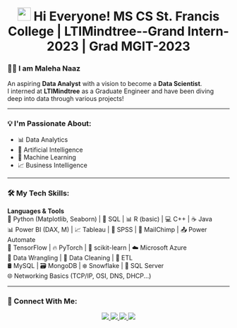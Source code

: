 <h1 align="center">
  <img src="https://em-content.zobj.net/thumbs/120/apple/354/waving-hand_1f44b.png" width="30" />
  Hi Everyone!
  MS CS St. Francis College | LTIMindtree--Grand Intern-2023 | Grad MGIT-2023
</h1>

### 👩‍💻 I am **Maleha Naaz**  
An aspiring **Data Analyst** with a vision to become a **Data Scientist**.  
I interned at **LTIMindtree** as a Graduate Engineer and have been diving deep into data through various projects!

---

### 💡 I'm Passionate About:
- 📊 Data Analytics  
- 🤖 Artificial Intelligence  
- 🧠 Machine Learning  
- 📈 Business Intelligence

---

### 🛠 My Tech Skills:

**Languages & Tools**  
🐍 Python (Matplotlib, Seaborn) | 🐘 SQL | 📊 R (basic) | 💻 C++ | ☕ Java  
📊 Power BI (DAX, M) | 📈 Tableau | 📄 SPSS | 📨 MailChimp | 📤 Power Automate  
🧠 TensorFlow | 🔥 PyTorch | 🤖 scikit-learn | ☁️ Microsoft Azure  
🧹 Data Wrangling | 🧼 Data Cleaning | 🔄 ETL  
🛢 MySQL | 🗃 MongoDB | ❄️ Snowflake | 🧮 SQL Server  
🌐 Networking Basics (TCP/IP, OSI, DNS, DHCP...)

---

### 🤝 Connect With Me:

<p align="center">
  <a href="https://www.linkedin.com/in/maleha-naaz-a22923201/" target="_blank">
    <img src="https://img.shields.io/badge/LinkedIn-0077B5?style=for-the-badge&logo=linkedin&logoColor=white" />
  </a>
  <a href="https://github.com/mnaaz-learn" target="_blank">
    <img src="https://img.shields.io/badge/GitHub-171515?style=for-the-badge&logo=github&logoColor=white" />
  </a>
  <a href="https://www.instagram.com/mnaaz145/?hl=en" target="_blank">
    <img src="https://img.shields.io/badge/Instagram-E4405F?style=for-the-badge&logo=instagram&logoColor=white" />
  </a>
  <a href="mailto:malehanaaz892@gmail.com">
    <img src="https://img.shields.io/badge/Email-D14836?style=for-the-badge&logo=gmail&logoColor=white" />
  </a>
</p>
